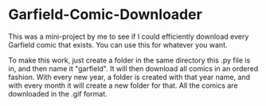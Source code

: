 # Garfield-Comic-Downloader
This was a mini-project by me to see if I could efficiently download every Garfield comic that exists. You can use this for whatever you want.

To make this work, just create a folder in the same directory this .py file is in, and then name it "garfield". It will then download all comics in an ordered fashion. With every new year, a folder is created with that year name, and with every month it will create a new folder for that. All the comics are downloaded in the .gif format.
